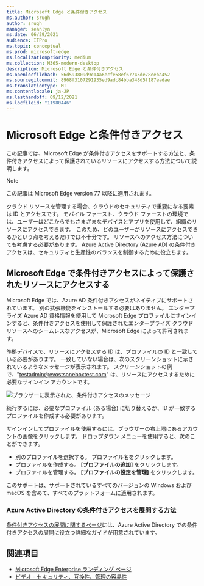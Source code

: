 ```yaml
---
title: Microsoft Edge と条件付きアクセス
ms.author: srugh
author: srugh
manager: seanlyn
ms.date: 06/29/2021
audience: ITPro
ms.topic: conceptual
ms.prod: microsoft-edge
ms.localizationpriority: medium
ms.collection: M365-modern-desktop
description: Microsoft Edge と条件付きアクセス
ms.openlocfilehash: 56d593809d9c14a6ecfe58ef67745de78eeba452
ms.sourcegitcommit: 8968f3107291935ed9adc84bba348d5f187eadae
ms.translationtype: MT
ms.contentlocale: ja-JP
ms.lasthandoff: 09/12/2021
ms.locfileid: "11980446"
---
```

# <a name="microsoft-edge-and-conditional-access"></a>Microsoft Edge と条件付きアクセス
  
この記事では、Microsoft Edge が条件付きアクセスをサポートする方法と、条件付きアクセスによって保護されているリソースにアクセスする方法について説明します。

> [!NOTE]
> この記事は Microsoft Edge version 77 以降に適用されます。

クラウド リソースを管理する場合、クラウドのセキュリティで重要になる要素は ID とアクセスです。 モバイル ファースト、クラウド ファーストの環境では、ユーザーはどこからでもさまざまなデバイスとアプリを使用して、組織のリソースにアクセスできます。 このため、どのユーザーがリソースにアクセスできるかという点を考えるだけでは不十分です。 リソースへのアクセス方法についても考慮する必要があります。 Azure Active Directory (Azure AD) の条件付きアクセスは、セキュリティと生産性のバランスを制御するために役立ちます。

## <a name="accessing-conditional-access-protected-resources-in-microsoft-edge"></a>Microsoft Edge で条件付きアクセスによって保護されたリソースにアクセスする

Microsoft Edge では、Azure AD 条件付きアクセスがネイティブにサポートされています。 別の拡張機能をインストールする必要はありません。 エンタープライズ Azure AD 資格情報を使用して Microsoft Edge プロファイルにサインインすると、条件付きアクセスを使用して保護されたエンタープライズ クラウド リソースへのシームレスなアクセスが、Microsoft Edge によって許可されます。

準拠デバイスで、リソースにアクセスする ID は、プロファイルの ID と一致している必要があります。  一致していない場合は、次のスクリーンショットに示されているようなメッセージが表示されます。 スクリーンショットの例で、"testadmin@evostsoneboxtest.com" は、リソースにアクセスするために必要なサインイン アカウントです。

![ブラウザーに表示された、条件付きアクセスのメッセージ](./media/edge-security/microsoft-edge-security-conditional-access.png)

続行するには、必要なプロファイル (ある場合) に切り替えるか、ID が一致するプロファイルを作成する必要があります。

サインインしてプロファイルを使用するには、ブラウザーの右上隅にあるアカウントの画像をクリックします。 ドロップダウン メニューを使用すると、次のことができます。

- 別のプロファイルを選択する。 プロファイル名をクリックします。
- プロファイルを作成する。 **[プロファイルの追加]** をクリックします。
- プロファイルを管理する。 **[プロファイルの設定を管理]** をクリックします。

このサポートは、サポートされているすべてのバージョンの Windows および macOS を含めて、すべてのプラットフォームに適用されます。

### <a name="how-to-deploy-conditional-access-in-azure-active-directory"></a>Azure Active Directory の条件付きアクセスを展開する方法

[条件付きアクセスの展開に関するページ](/azure/active-directory/conditional-access/plan-conditional-access)には、Azure Active Directory での条件付きアクセスの展開に役立つ詳細なガイドが用意されています。

## <a name="see-also"></a>関連項目

- [Microsoft Edge Enterprise ランディング ページ](https://aka.ms/EdgeEnterprise)
- [ビデオ - セキュリティ、互換性、管理の容易性](/deployedge/microsoft-edge-video-security-compatibility-manageability)